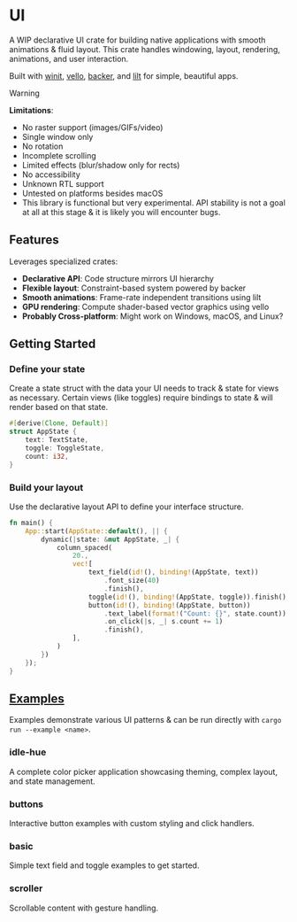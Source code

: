# UI

A WIP declarative UI crate for building native applications with smooth animations & fluid layout. This crate handles windowing, layout, rendering, animations, and user interaction.

Built with [winit](https://github.com/rust-windowing/winit), [vello](https://github.com/linebender/vello), [backer](https://github.com/cyypherus/backer), and [lilt](https://github.com/cyypherus/lilt) for simple, beautiful apps.

> [!WARNING]
> **Limitations**:
>
> - No raster support (images/GIFs/video)
> - Single window only
> - No rotation
> - Incomplete scrolling
> - Limited effects (blur/shadow only for rects)
> - No accessibility
> - Unknown RTL support
> - Untested on platforms besides macOS
> - This library is functional but very experimental. API stability is not a goal at all at this stage & it is likely you will encounter bugs.

## Features

Leverages specialized crates:

- **Declarative API**: Code structure mirrors UI hierarchy
- **Flexible layout**: Constraint-based system powered by backer
- **Smooth animations**: Frame-rate independent transitions using lilt
- **GPU rendering**: Compute shader-based vector graphics using vello
- **Probably Cross-platform**: Might work on Windows, macOS, and Linux?

## Getting Started

### Define your state

Create a state struct with the data your UI needs to track & state for views as necessary. 
Certain views (like toggles) require bindings to state & will render based on that state.

```rust
#[derive(Clone, Default)]
struct AppState {
    text: TextState,
    toggle: ToggleState,
    count: i32,
}
```

### Build your layout

Use the declarative layout API to define your interface structure.

```rust
fn main() {
    App::start(AppState::default(), || {
        dynamic(|state: &mut AppState, _| {
            column_spaced(
                20.,
                vec![
                    text_field(id!(), binding!(AppState, text))
                        .font_size(40)
                        .finish(),
                    toggle(id!(), binding!(AppState, toggle)).finish(),
                    button(id!(), binding!(AppState, button))
                        .text_label(format!("Count: {}", state.count))
                        .on_click(|s, _| s.count += 1)
                        .finish(),
                ],
            )
        })
    });
}
```

## [Examples](examples/)

Examples demonstrate various UI patterns & can be run directly with `cargo run --example <name>`.

### idle-hue

A complete color picker application showcasing theming, complex layout, and state management.

### buttons

Interactive button examples with custom styling and click handlers.

### basic

Simple text field and toggle examples to get started.

### scroller

Scrollable content with gesture handling.
